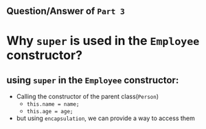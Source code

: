## Question/Answer of `Part 3`

# Why `super` is used in the `Employee` constructor?

## using `super` in the `Employee` constructor:
* Calling the constructor of the parent class(`Person`)
  * ```this.name = name;```
  * ```this.age = age;```
* but using `encapsulation`, we can provide a way to access them
